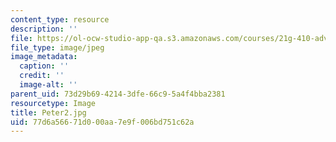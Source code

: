 ```yaml
---
content_type: resource
description: ''
file: https://ol-ocw-studio-app-qa.s3.amazonaws.com/courses/21g-410-advanced-german-professional-communication-spring-2017/77d6a56671d000aa7e9f006bd751c62a_Peter2.jpg
file_type: image/jpeg
image_metadata:
  caption: ''
  credit: ''
  image-alt: ''
parent_uid: 73d29b69-4214-3dfe-66c9-5a4f4bba2381
resourcetype: Image
title: Peter2.jpg
uid: 77d6a566-71d0-00aa-7e9f-006bd751c62a
---
```


